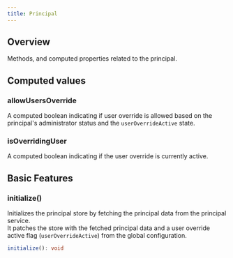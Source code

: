 ```yaml
---
title: Principal
---
```


## Overview

Methods, and computed properties related to the principal.

## Computed values

### allowUsersOverride

A computed boolean indicating if user override is allowed based on the principal's administrator status and the `userOverrideActive` state.

### isOverridingUser

A computed boolean indicating if the user override is currently active.

## Basic Features
### initialize()

Initializes the principal store by fetching the principal data from the principal service.  
It patches the store with the fetched principal data and a user override active flag (`userOverrideActive`) from the global configuration.

```typescript
initialize(): void
```


